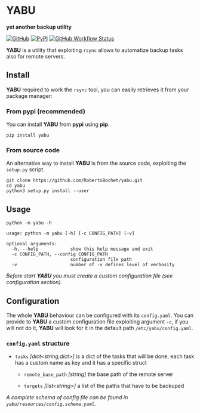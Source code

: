 # YABU

**yet another backup utility**

[![GitHub](https://img.shields.io/github/license/robertobochet/yabu?color=blue)](https://github.com/RobertoBochet/yabu/blob/master/LICENSE)
[![PyPI](https://img.shields.io/pypi/v/yabu?color=yellow&label=pypi%20version)](https://pypi.org/project/yabu/)
[![GitHub Workflow Status](https://img.shields.io/github/workflow/status/robertobochet/yabu/Upload%20Python%20Package?label=pypi%20build)](https://pypi.org/project/yabu/)

**YABU** is a utility that exploiting `rsync` allows to automatize backup tasks also for remote servers. 

## Install

**YABU** required to work the `rsync` tool, you can easily retrieves it from your package manager:

### From pypi (recommended)

You can install **YABU** from **pypi** using **pip**.

```shell script
pip install yabu
``` 

### From source code

An alternative way to install **YABU** is from the source code, exploiting the `setup.py` script.

```shell script
git clone https://github.com/RobertoBochet/yabu.git
cd yabu
python3 setup.py install --user 
```

## Usage

```shell script
python -m yabu -h
```
```text
usage: python -m yabu [-h] [-c CONFIG_PATH] [-v]

optional arguments:
  -h, --help            show this help message and exit
  -c CONFIG_PATH, --config CONFIG_PATH
                        configuration file path
  -v                    number of -v defines level of verbosity
```

*Before start **YABU** you must create a custom configuration file (see configuration section).*

## Configuration

The whole **YABU** behaviour can be configured with its `config.yaml`.
You can provide to **YABU** a custom configuration file exploiting argument `-c`, if you will not do it, **YABU** will look for it in the default path `/etc/yabu/config.yaml`. 

### `config.yaml` structure

- `tasks` *[dict\<string,dict\>]* is a dict of the tasks that will be done, each task has a custom name as key and it has a specific struct

    - `remote_base_path` *[string]*
        the base path of the remote server
    
    - `targets` *[list\<string\>]*
        a list of the paths that have to be backuped

*A complete schema of config file can be found in `yabu/resources/config.schema.yaml`.*